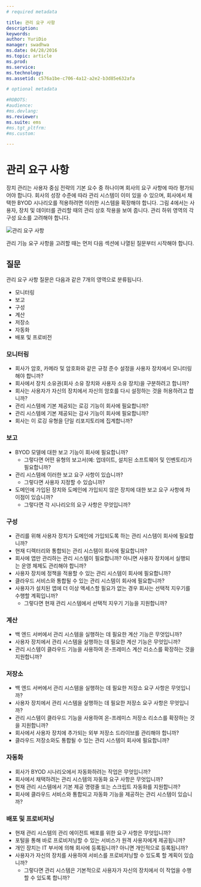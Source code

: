 ```yaml
---
# required metadata

title: 관리 요구 사항
description:
keywords:
author: YuriDio
manager: swadhwa
ms.date: 04/28/2016
ms.topic: article
ms.prod:
ms.service:
ms.technology:
ms.assetid: c576a1be-c706-4a12-a2e2-b3d85e632afa

# optional metadata

#ROBOTS:
#audience:
#ms.devlang:
ms.reviewer: 
ms.suite: ems
#ms.tgt_pltfrm:
#ms.custom:

---
```


# 관리 요구 사항

장치 관리는 사용자 중심 전략의 기본 요수 중 하나이며 회사의 요구 사항에 따라 평가되어야 합니다. 회사의 성장 수준에 따라 관리 시스템이 이미 있을 수 있으며, 회사에서 채택한 BYOD 시나리오를 적용하려면 이러한 시스템을 확장해야 합니다. 그림 4에서는 사용자, 장치 및 데이터를 관리할 때의 관리 상호 작용을 보여 줍니다. 관리 하위 영역의 각 구성 요소를 고려해야 합니다.

![관리 요구 사항](./media/BYOD_Figure4.png)

관리 기능 요구 사항을 고려할 때는 먼저 다음 섹션에 나열된 질문부터 시작해야 합니다.

## 질문

관리 요구 사항 질문은 다음과 같은 7개의 영역으로 분류됩니다.

- 모니터링
- 보고
- 구성
- 계산
- 저장소
- 자동화
- 배포 및 프로비전


### 모니터링

- 회사가 암호, 카메라 및 암호화와 같은 규정 준수 설정을 사용자 장치에서 모니터링해야 합니까?
- 회사에서 장치 소유권(회사 소유 장치와 사용자 소유 장치)을 구분하려고 합니까?
- 회사는 사용자가 자신의 장치에서 자신의 암호를 다시 설정하는 것을 허용하려고 합니까?
- 관리 시스템에 기본 제공되는 로깅 기능이 회사에 필요합니까?
- 관리 시스템에 기본 제공되는 감사 기능이 회사에 필요합니까?
- 회사는 이 로깅 유형을 단일 리포지토리에 집계합니까?

### 보고

- BYOD 모델에 대한 보고 기능이 회사에 필요합니까?
    - 그렇다면 어떤 유형의 보고서(예: 업데이트, 설치된 소프트웨어 및 인벤토리)가 필요합니까?
- 관리 시스템에 이러한 보고 요구 사항이 있습니까?
    - 그렇다면 사용자 지정할 수 있습니까?
- 도메인에 가입된 장치와 도메인에 가입되지 않은 장치에 대한 보고 요구 사항에 차이점이 있습니까?
    - 그렇다면 각 시나리오의 요구 사항은 무엇입니까?

### 구성

- 관리를 위해 사용자 장치가 도메인에 가입되도록 하는 관리 시스템이 회사에 필요합니까?
- 현재 디렉터리와 통합되는 관리 시스템이 회사에 필요합니까?
- 회사에 앱만 관리하는 관리 시스템이 필요합니까? 아니면 사용자 장치에서 실행되는 운영 체제도 관리해야 합니까?
- 사용자 장치에 정책을 적용할 수 있는 관리 시스템이 회사에 필요합니까?
- 클라우드 서비스와 통합될 수 있는 관리 시스템이 회사에 필요합니까?
- 사용자가 설치된 앱에 더 이상 액세스할 필요가 없는 경우 회사는 선택적 지우기를 수행할 계획입니까?
    - 그렇다면 현재 관리 시스템에서 선택적 지우기 기능을 지원합니까?

### 계산

- 백 엔드 서버에서 관리 시스템을 실행하는 데 필요한 계산 기능은 무엇입니까?
- 사용자 장치에서 관리 시스템을 실행하는 데 필요한 계산 기능은 무엇입니까?
- 관리 시스템이 클라우드 기능을 사용하여 온-프레미스 계산 리소스를 확장하는 것을 지원합니까?

### 저장소

- 백 엔드 서버에서 관리 시스템을 실행하는 데 필요한 저장소 요구 사항은 무엇입니까?
- 사용자 장치에서 관리 시스템을 실행하는 데 필요한 저장소 요구 사항은 무엇입니까?
- 관리 시스템이 클라우드 기능을 사용하여 온-프레미스 저장소 리소스를 확장하는 것을 지원합니까?
- 회사에서 사용자 장치에 추가되는 외부 저장소 드라이브를 관리해야 합니까?
- 클라우드 저장소와도 통합될 수 있는 관리 시스템이 회사에 필요합니까?

### 자동화

- 회사가 BYOD 시나리오에서 자동화하려는 작업은 무엇입니까?
- 회사에서 채택하려는 관리 시스템의 자동화 요구 사항은 무엇입니까?
- 현재 관리 시스템에서 기본 제공 명령줄 또는 스크립트 자동화를 지원합니까?
- 회사에 클라우드 서비스와 통합되고 자동화 기능을 제공하는 관리 시스템이 있습니까?

### 배포 및 프로비저닝

- 현재 관리 시스템의 관리 에이전트 배포를 위한 요구 사항은 무엇입니까?
- 포털을 통해 바로 프로비저닝할 수 있는 서비스가 원격 사용자에게 제공됩니까?
- 개인 장치는 IT 부서에 의해 회사에 등록됩니까? 아니면 개인적으로 등록됩니까?
- 사용자가 자신의 장치를 사용하여 서비스를 프로비저닝할 수 있도록 할 계획이 있습니까?
    - 그렇다면 관리 시스템은 기본적으로 사용자가 자신의 장치에서 이 작업을 수행할 수 있도록 합니까?



<!--HONumber=Apr16_HO2-->


